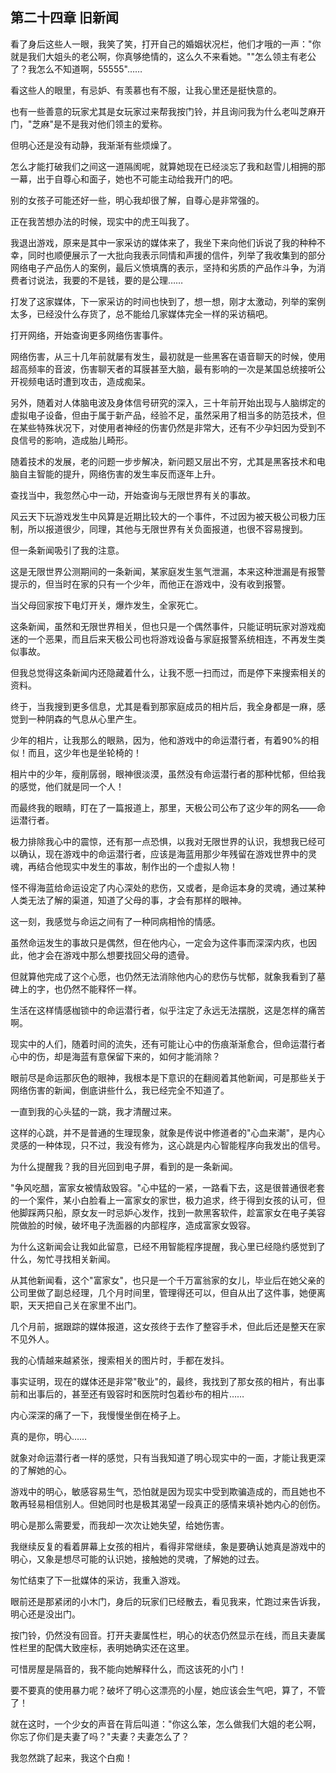 ## 第二十四章 旧新闻

看了身后这些人一眼，我笑了笑，打开自己的婚姻状况栏，他们才哦的一声："你就是我们大姐头的老公啊，你真够绝情的，这么久不来看她。""怎么领主有老公了？我怎么不知道啊，55555"……

看这些人的眼里，有忌妒、有羡慕也有不服，让我心里还是挺快意的。

也有一些善意的玩家尤其是女玩家过来帮我按门铃，并且询问我为什么老叫芝麻开门，"芝麻"是不是我对他们领主的爱称。

但明心还是没有动静，我渐渐有些烦燥了。

怎么才能打破我们之间这一道隔阂呢，就算她现在已经淡忘了我和赵雪儿相拥的那一幕，出于自尊心和面子，她也不可能主动给我开门的吧。

别的女孩子可能还好一些，明心我却很了解，自尊心是非常强的。

正在我苦想办法的时候，现实中的虎王叫我了。

我退出游戏，原来是其中一家采访的媒体来了，我坐下来向他们诉说了我的种种不幸，同时也顺便展示了一大批向我表示同情和声援的信件，列举了我收集到的部分网络电子产品伤人的案例，最后义愤填膺的表示，坚持和劣质的产品作斗争，为消费者讨说法，我要的不是钱，要的是公理……

打发了这家媒体，下一家采访的时间也快到了，想一想，刚才太激动，列举的案例太多，已经没什么存货了，总不能给几家媒体完全一样的采访稿吧。

打开网络，开始查询更多网络伤害事件。

网络伤害，从三十几年前就屡有发生，最初就是一些黑客在语音聊天的时候，使用超高频率的音波，伤害聊天者的耳膜甚至大脑，最有影响的一次是某国总统接听公开视频电话时遭到攻击，造成痴呆。

另外，随着对人体脑电波及身体信号研究的深入，三十年前开始出现与人脑绑定的虚拟电子设备，但由于属于新产品，经验不足，虽然采用了相当多的防范技术，但在某些特殊状况下，对使用者神经的伤害仍然是非常大，还有不少孕妇因为受到不良信号的影响，造成胎儿畸形。

随着技术的发展，老的问题一步步解决，新问题又层出不穷，尤其是黑客技术和电脑自主智能的提升，网络伤害的发生率反而逐年上升。

查找当中，我忽然心中一动，开始查询与无限世界有关的事故。

风云天下玩游戏发生中风算是近期比较大的一个事件，不过因为被天极公司极力压制，所以报道很少，同理，其他与无限世界有关负面报道，也很不容易搜到。

但一条新闻吸引了我的注意。

这是无限世界公测期间的一条新闻，某家庭发生氢气泄漏，本来这种泄漏是有报警提示的，但当时在家的只有一个少年，而他正在游戏中，没有收到报警。

当父母回家按下电灯开关，爆炸发生，全家死亡。

这条新闻，虽然和无限世界相关，但也只是一个偶然事件，只能证明玩家对游戏痴迷的一个恶果，而且后来天极公司也将游戏设备与家庭报警系统相连，不再发生类似事故。

但我总觉得这条新闻内还隐藏着什么，让我不愿一扫而过，而是停下来搜索相关的资料。

终于，当我搜到更多信息，尤其是看到那家庭成员的相片后，我全身都是一麻，感觉到一种阴森的气息从心里产生。

少年的相片，让我那么的眼熟，因为，他和游戏中的命运潜行者，有着90%的相似！而且，这少年也是坐轮椅的！

相片中的少年，瘦削孱弱，眼神很淡漠，虽然没有命运潜行者的那种忧郁，但给我的感觉，他们就是同一个人！

而最终我的眼睛，盯在了一篇报道上，那里，天极公司公布了这少年的网名——命运潜行者。

极力排除我心中的震惊，还有那一点恐惧，以我对无限世界的认识，我想我已经可以确认，现在游戏中的命运潜行者，应该是海蓝用那少年残留在游戏世界中的灵魂，再结合他现实中发生的事故，制作出的一个虚拟人物！

怪不得海蓝给命运设定了内心深处的悲伤，又或者，是命运本身的灵魂，通过某种人类无法了解的渠道，知道了父母的事，才会有那样的眼神。

这一刻，我感觉与命运之间有了一种同病相怜的情感。

虽然命运发生的事故只是偶然，但在他内心，一定会为这件事而深深内疚，也因此，他才会在游戏中那么想要找回父母的遗骨。

但就算他完成了这个心愿，也仍然无法消除他内心的悲伤与忧郁，就象我看到了墓碑上的字，也仍然不能释怀一样。

生活在这样情感枷锁中的命运潜行者，似乎注定了永远无法摆脱，这是怎样的痛苦啊。

现实中的人们，随着时间的流失，还有可能让心中的伤痕渐渐愈合，但命运潜行者心中的伤，却是海蓝有意保留下来的，如何才能消除？

眼前尽是命运那灰色的眼神，我根本是下意识的在翻阅着其他新闻，可是那些关于网络伤害的新闻，倒底讲些什么，我已经完全不知道了。

一直到我的心头猛的一跳，我才清醒过来。

这样的心跳，并不是普通的生理现象，就象是传说中修道者的"心血来潮"，是内心灵感的一种体现，只不过，我没有修为，这心跳是内心智能程序向我发出的信号。

为什么提醒我？我的目光回到电子屏，看到的是一条新闻。

"争风吃醋，富家女被情敌毁容。"心中猛的一紧，一路看下去，这是很普通很老套的一个案件，某小白脸看上一富家女的家世，极力追求，终于得到女孩的认可，但他脚踩两只船，原女友一时忌妒心发作，找到一款黑客软件，趁富家女在电子美容院做脸的时候，破坏电子洗面器的内部程序，造成富家女毁容。

为什么这新闻会让我如此留意，已经不用智能程序提醒，我心里已经隐约感觉到了什么，匆忙寻找相关新闻。

从其他新闻看，这个"富家女"，也只是一个千万富翁家的女儿，毕业后在她父亲的公司里做了副总经理，几个月时间里，管理得还可以，但自从出了这件事，她便离职，天天把自己关在家里不出门。

几个月前，据跟踪的媒体报道，这女孩终于去作了整容手术，但此后还是整天在家不见外人。

我的心情越来越紧张，搜索相关的图片时，手都在发抖。

事实证明，现在的媒体还是非常"敬业"的，最终，我找到了那女孩的相片，有出事前和出事后的，甚至还有毁容时和医院时包着纱布的相片……

内心深深的痛了一下，我慢慢坐倒在椅子上。

真的是你，明心……

就象对命运潜行者一样的感觉，只有当我知道了明心现实中的一面，才能让我更深的了解她的心。

游戏中的明心，敏感容易生气，恐怕就是因为现实中受到欺骗造成的，而且她也不敢再轻易相信别人。但她同时也是极其渴望一段真正的感情来填补她内心的创伤。

明心是那么需要爱，而我却一次次让她失望，给她伤害。

我继续反复的看着屏幕上女孩的相片，看得非常继续，象是要确认她真是游戏中的明心，又象是想尽可能的认识她，接触她的灵魂，了解她的过去。

匆忙结束了下一批媒体的采访，我重入游戏。

眼前还是那紧闭的小木门，身后的玩家们已经散去，看见我来，忙跑过来告诉我，明心还是没出门。

按门铃，仍然没有回音。打开夫妻属性栏，明心的状态仍然显示在线，而且夫妻属性栏里的配偶大致座标，表明她确实还在这里。

可惜房屋是隔音的，我不能向她解释什么，而这该死的小门！

要不要真的使用暴力呢？破坏了明心这漂亮的小屋，她应该会生气吧，算了，不管了！

就在这时，一个少女的声音在背后叫道："你这么笨，怎么做我们大姐的老公啊，你忘了你们是夫妻了吗？"夫妻？夫妻怎么了？

我忽然跳了起来，我这个白痴！

